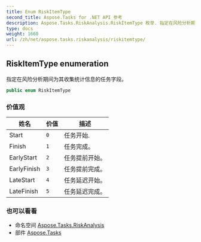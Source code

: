 ```yaml
---
title: Enum RiskItemType
second_title: Aspose.Tasks for .NET API 参考
description: Aspose.Tasks.RiskAnalysis.RiskItemType 枚举. 指定在风险分析期间为其收集统计信息的任务字段
type: docs
weight: 1660
url: /zh/net/aspose.tasks.riskanalysis/riskitemtype/
---
```

## RiskItemType enumeration

指定在风险分析期间为其收集统计信息的任务字段。

```csharp
public enum RiskItemType
```

### 价值观

| 姓名 | 价值 | 描述 |
| --- | --- | --- |
| Start | `0` | 任务开始. |
| Finish | `1` | 任务完成。 |
| EarlyStart | `2` | 任务提前开始。 |
| EarlyFinish | `3` | 任务提前完成。 |
| LateStart | `4` | 任务延迟开始。 |
| LateFinish | `5` | 任务延迟完成。 |

### 也可以看看

* 命名空间 [Aspose.Tasks.RiskAnalysis](../../aspose.tasks.riskanalysis/)
* 部件 [Aspose.Tasks](../../)


